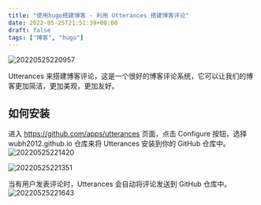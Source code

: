 ```yaml
---
title: "使用hugo搭建博客 - 利用 Utterances 搭建博客评论"
date: 2022-05-25T21:51:39+08:00
draft: false
tags: ["博客", "hugo"]
---
```


![20220525220957](https://static.aalmix.com/20220525220957.png)

Utterances 来搭建博客评论，这是一个很好的博客评论系统，它可以让我们的博客更加简洁，更加美观，更加友好。

## 如何安装

进入 https://github.com/apps/utterances 页面，点击 Configure 按钮，选择 wubh2012.github.io 仓库来将 Utterances 安装到你的 GitHub 仓库中。
![20220525221420](https://static.aalmix.com/20220525221420.png)

![20220525221351](https://static.aalmix.com/20220525221351.png)

当有用户发表评论时，Utterances 会自动将评论发送到 GitHub 仓库中。
![20220525221643](https://static.aalmix.com/20220525221643.png)
